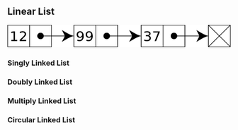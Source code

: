 ## Linear List
![singly linked list](/assets/Singly-linked-list.png)
### Singly Linked List

### Doubly Linked List

### Multiply Linked List

### Circular Linked List
